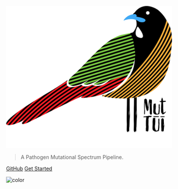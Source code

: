 <!-- _coverpage.md -->

<img src="_figures/muttui_logo.png" width="450">

> A Pathogen Mutational Spectrum Pipeline.

[GitHub](https://github.com/chrisruis/MutTui)
[Get Started](Getting_started/quick_start)


<!-- background color -->

![color](#f0f0f0)

